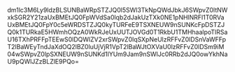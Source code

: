 dm1lc3M6Ly9ldzBLSUNBaWRpSTZJQ0l5SWl3TkNpQWdJbkJ6SWpvZ0ltNWxkSGR2Y21zaUxBMEtJQ0FpWVdSa0lqb2dJakUzTXk0NE1pNHlNRFl1T0RVaUxBMEtJQ0FpY0c5eWRDSTZJQ0kyTURFeE9TSXNEUW9nSUNKcFpDSTZJQ0k1TURkaE5HWmhOQzA0WkRJeUxUUTJOVGd0T1RkbU1TMHhaalpoTlRSaU16TXhPRFFpTEEwS0lDQWlZV2xrSWpvZ0lqSXpNeUlzRFFvZ0lDSnVaWFFpT2lBaWEyTndJaXdOQ2lBZ0luUjVjR1VpT2lBaWJtOXVaU0lzRFFvZ0lDSm9iM04wSWpvZ0lpSXNEUW9nSUNKd1lYUm9Jam9nSWlJc0RRb2dJQ0owYkhNaU9pQWlJZzBLZlE9PQo=
